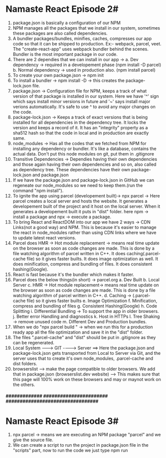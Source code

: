 # Namaste React Episode 2#
1. package.json is basically a configuration of our NPM
2. NPM manages all the packages that we install in our system, sometimes these packages are also called dependencies.
3. A bundler packages/bundles, minifies, caches, compresses our app code so that it can be shipped to production. Ex:- webpack, parcel, veet. The "create-react-app" uses webpack bundler behind the scenes. Bundler is the most important package in our code. 
4. There are 2 dependies that we can install in our app -> 
    a. Dev dependency -> required in a developement phase (npm install -D parcel)
    b. Normal dependency -> used in production also.   (npm install parcel)
5. To create your own package.json -> npm init
6. To install a bundler -> npm install -D <bundler name> -> this creates the package-lock.json file.
7. package.json -> Configuration file for NPM, keeps a track of what version of that package is installed in our system. 
        Here we have '^' sign which says install minor versions in future and '~' says install major verions automatically. It's safe to use ^ to avoid any major changes on the code.
8. package-lock.json -> Keeps a track of exact versions that is being installed for all dependencies in the dependency tree. It locks the version and keeps a record of it. It has an "integrity" property as a sha512 hash so that the code in local and in production are exactly same. 
9. node_modules -> Has all the codes that we fetched from NPM for installing any dependency or bundler. It's like a database, contains the actual data. Don't put this node modules on git, put them in .gitignore
10. Transitive Dependencies -> Dependies having their own dependencies and those again having their own dependencies and so on, also called as dependency tree. These dependencies have their own package-lock.json and package.json
11. If we have the package.json and package-lock.json in GitHub we can regeneate our node_modules so we need to keep them.(run the command "npm install").
12. To ignite the app using parcel (developement built)-> npx parcel <source file name> -> Here parcel creates a local server and hosts the website. It generates a developement built of the project and it host on the local server. When it generates a developement built it puts in "dist" folder.
    here npm -> install a package and npx -> execute a package. 
13. To bring React and ReactDOM into our app we have 2 ways -> CDN Links(not a good way) and NPM. This is because it's easier to manage the react in node_modules rather than using CDN links where we have to update latest react versions.
14. Parcel does HMR -> Hot module replacement -> means real time update on the browser as soon as code changes are made. This is done by a file watching algorithm of parcel written in C++. It does caching(.parcel-cache file) so it  gives faster builts. It does image optimization as well. It does minification, compress and bundling of files. It does consistent hashing(Google).
15. React is fast because it's the bundler which makes it faster.
16. Parcel does the below things(in short) -> parcel.org
    a. Dev Built
    b. Local Server
    c. HMR -> Hot module replacement-> means real time update on the browser as soon as code changes are made. This is done by a file watching algorithm of parcel written in C++.
    d. Caching -> (.parcel-cache file) so it  gives faster builts
    e. Image Optimization
    f. Minification, compress and bundling of files
    g. Consistent Hashing(Google)
    h. Code Splitting
    i. Differential Bundling -> To support the app in older browsers.
    j. Better error Handling and diagnostics
    k. Host in HTTPs
    l. Tree Shaking -> remove unused code
    m. Different Dev and Production bundles.
17. When we do "npx parcel build <source file name>" -> when we run this for a production ready app all the file optimization and save it in the "dist" folder.
18. The files ".parcel-cache" and "dist" should be put in .gitignore as they can be regenerated.
19. Local System ---> GIT ----> Server ==> Here the package.json and package-lock.json gets transported from Local to Server via Git, and the server uses that to create it's own node_modules, .parcel-cache and dist folders.
20. browserslist --> make the page compatible to older browsers. We add that in package.json (browserslist.dev website) --> This makes sure that this page will 100% work on these browsers and may or maynot work on the others.

#####  ############# ####################### ################################# ##############################################

# Namaste React Episode 3#
1. npx parcel <source file name> -> means we are executing an NPM package "parcel" and we give the source file.
2. We can create a script to run the project in package.json file in the "scripts" part, now to run the code we just type npm run <script tag>. (Only for "start" tag we can also write "npm start").
3. JSX and React both are different. We can write React without JSX, it's just that JSX makes it easier. JSX is not HTML inside JS, 
    both are different. JSX is an HTML like or XML like syntax. JSX is a different syntax.
4. JSX is not a valid JavaScript syntax, they only understand ECMA script, for browser to understand JSX, parcel does the job behind the scenes. It is transpiled before it goes to JS engine and then JS engine understands the code. Now Parcel doesn't do the transpiling itself, it gives the responsiblity to Babel(it's a package). Basically Babel's job is to convert JSX to React code.
5. Behind the scenes the JSX is converted to React.createElement which then makes a JS object and is rendered in DOM as an HTML element.
    JSX => React.createElement() => React.createElement - JS Object => rendered to an HTML Element. All these are done by Babel.
    "class" attribute in HTML => "className" attribute in JSX.
6. For mutiline JSX statements, wrap them under () so that Babel understands where JSX starts and ends. A JSX part in the code is a     React Element.
7. React Components -> Class based Components(Old way) and Functional Components.
8. For Functional components, they are just javascript functions that returns some JSX elemnt. Make sure to start the name in capital letters.